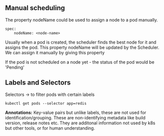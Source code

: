 ## Manual scheduling

The property nodeName could be used to assign a node to a pod manually.
```
spec:
    nodeName: <node-name>
```

Usually when a pod is created, the scheduler finds the best node for it and assigns the pod.
This property nodeName will be updated by the Scheduler. 
We can assign it manually by giving this property

If the pod is not scheduled on a node yet - the status of the pod would be 'Pending'

## Labels and Selectors

Selectors -> to filter pods with certain labels

```
kubectl get pods --selector app=redis
```

**Annotations:**
Key-value pairs but unlike labels, these are not used for identification/grouping. These are non-identifying metadata like build version, release notes etc. They are additonal information not used by k8s but other tools, or for human understanding.